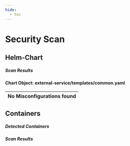 ```yaml
---
hide:
  - toc
---
```


# Security Scan

<link href="https://truecharts.org/_static/trivy.css" type="text/css" rel="stylesheet" />

## Helm-Chart

##### Scan Results

#### Chart Object: external-service/templates/common.yaml
    

      
| No Misconfigurations found         |
|:---------------------------------|

      

## Containers

##### Detected Containers


##### Scan Results

